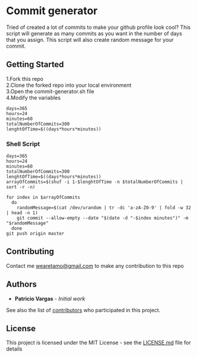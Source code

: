# Commit generator

Tried of created a lot of commits to make your github profile look cool? This script will generate as many commits as you want in the number of days that you assign. This script will also create random message for your commit.

## Getting Started

1.Fork this repo
<br/>
2.Clone the forked repo into your local environment
<br/>
3.Open the commit-generator.sh file
<br/>
4.Modify the variables

```
days=365
hours=24
minutes=60
totalNumberOfCommits=300
lenghtOfTime=$((days*hours*minutes))
```
### Shell Script

```
days=365
hours=24
minutes=60
totalNumberOfCommits=300
lenghtOfTime=$((days*hours*minutes))
arrayOfCommits=$(shuf -i 1-$lenghtOfTime -n $totalNumberOfCommits | sort -r -n)

for index in $arrayOfCommits
  do
    randomMessage=$(cat /dev/urandom | tr -dc 'a-zA-Z0-9' | fold -w 32 | head -n 1)  
    git commit --allow-empty --date "$(date -d "-$index minutes")" -m "$randomMessage"
  done 
git push origin master
```

## Contributing

Contact me wearetamo@gmail.com to make any contribution to this repo

## Authors

* **Patricio Vargas** - *Initial work*

See also the list of [contributors](https://github.com/pevargasg/auto-commitGenerator/graphs/contributors) who participated in this project.

## License

This project is licensed under the MIT License - see the [LICENSE.md](LICENSE.md) file for details

